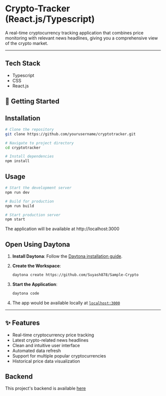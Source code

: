 # Crypto-Tracker (React.js/Typescript)

A real-time cryptocurrency tracking application that combines price monitoring with relevant news headlines, giving you a comprehensive view of the crypto market.

---

## Tech Stack
- Typescript
- CSS
- React.js


## 🚀 Getting Started  

## Installation

```bash
# Clone the repository
git clone https://github.com/yourusername/cryptotracker.git

# Navigate to project directory
cd cryptotracker

# Install dependencies
npm install
```

## Usage

```bash
# Start the development server
npm run dev

# Build for production
npm run build

# Start production server
npm start
```
The application will be available at http://localhost:3000

## Open Using Daytona  

1. **Install Daytona**: Follow the [Daytona installation guide](https://www.daytona.io/docs/installation/installation/).  
2. **Create the Workspace**:  
   ```bash  
   daytona create https://github.com/Suyash878/Sample-Crypto 
   ```  

4. **Start the Application**:  
   ```bash  
   daytona code
   ```  

5. The app would be available locally at [`localhost:3000`](http://localhost:3000)

---

## ✨ Features  

- Real-time cryptocurrency price tracking
- Latest crypto-related news headlines
- Clean and intuitive user interface
- Automated data refresh
- Support for multiple popular cryptocurrencies
- Historical price data visualization

## Backend

This project's backend is available [here](https://github.com/Suyash878/Web_Scraper_For_crypto)
